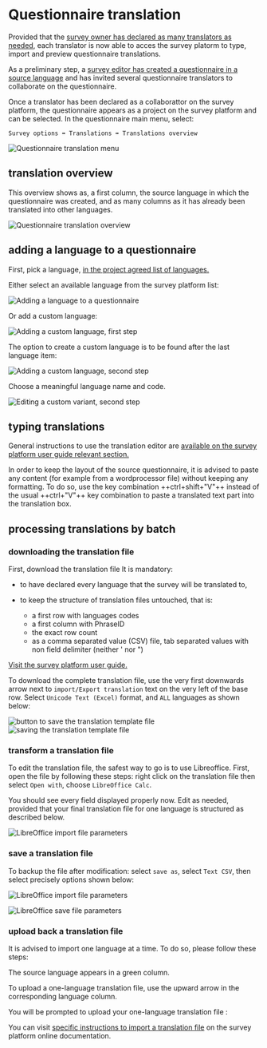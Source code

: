 # Questionnaire translation
Provided that the [survey owner has declared as many translators as needed](../../survey/survey-collaboration/#invite-translators), each translator is now able to acces the survey platorm to type, import and preview questionnaire translations.

As a preliminary step, a [survey editor has created a questionnaire in a source language](../survey/survey-creation.md) and has invited several questionnaire translators to collaborate on the questionnaire.

Once a translator has been declared as a collaborattor on the survey platform, the questionnaire appears as a project on the survey platform and can be selected. In the questionnaire main menu, select:

```Survey options ➡ Translations ➡ Translations overview```

![Questionnaire translation menu](../img/tr/q-translation-menu.png)

## translation overview

This overview shows as, a first column, the source language in which the questionnaire was created, and as many columns as it has already been translated into other languages.

![Questionnaire translation overview](../img/tr/q-translation-overview.png)

## adding a language to a questionnaire

First, pick a language, [in the project agreed list of languages.](../../nc/sample-import-export-fields/#lng)

Either select an available language from the survey platform list:

![Adding a language to a questionnaire](../img/tr/q-language-chooser-main.png)

Or add a custom language:

![Adding a custom language, first step](../img/tr/q-add-a-language.png)

The option to create a custom language is to be found after the last language item:

![Adding a custom language, second step](../img/tr/q-create-additional-language.png)

Choose a meaningful language name and code.

![Editing a custom variant, second step](../img/tr/q-edit-additional-language.png)

## typing translations
General instructions to use the translation editor are 
[available on the survey platform user guide relevant section.](https://www.qualtrics.com/support/survey-platform/survey-module/survey-tools/translate-survey/#UsingTranslateSurvey)

In order to keep the layout of the source questionnaire, it is advised to paste any content (for example from a wordprocessor file) without keeping any formatting. To do so, use the key combination  ++ctrl+shift+"V"++  instead of the usual ++ctrl+"V"++  key combination to paste a translated text part into the translation box.
## processing translations by batch
### downloading the translation file
First, download the translation file
It is mandatory:

- to have declared every language that the survey will be translated to,
- to keep the structure of translation files untouched, that is:

    * a first row with languages codes
    * a first column with PhraseID
    * the exact row count
    * as a comma separated value (CSV) file, tab separated values with non field delimiter (neither ' nor ")

[Visit the survey platform user guide.]( https://www.qualtrics.com/support/survey-platform/survey-module/survey-tools/translate-survey/#ImportingATranslation )

To download the complete translation file, use the very first downwards arrow next to `import/Export translation` text on the very left of the base row.
Select `Unicode Text (Excel)` format, and `ALL` languages as shown below:

![button to save the translation template file](../img/tr/q-download-translation-button.png) ![saving the translation template file](../img/tr/q-download-translation-file.png)

### transform a translation file

To edit the translation file, the safest way to go is to use Libreoffice. First, open the file by following these steps:
right click on the translation file then select `Open with`, choose `LibreOffice Calc`.

You should see every field displayed properly now. Edit as needed, provided that your final translation file for one language is structured as described below.

![LibreOffice import file parameters](../img/tr/q-libreoffice-import-parameters.png)

### save a translation file

To backup the file after modification: select `save as`, select `Text CSV`, then select precisely options shown below:

![LibreOffice import file parameters](../img/tr/q-libreoffice-options.png)


![LibreOffice save file parameters](../img/tr/q-libreoffice-options-save.png)

### upload back a translation file
It is advised to import one language at a time. To do so, please follow these steps:

The source language appears in a green column.


To upload a one-language translation file, use the upward arrow in the corresponding language column.


You will be prompted to upload your one-language translation file :

You can visit [specific instructions to import a translation file](https://www.qualtrics.com/support/survey-platform/survey-module/survey-tools/translate-survey/#UsingTranslateSurvey) on the survey platform online documentation.
